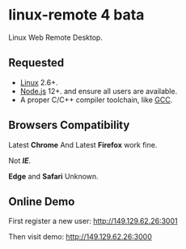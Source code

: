 # linux-remote 4 bata
<!-- A Webside Remote Desktop of Linux. -->
Linux Web Remote Desktop.
## Requested
- [Linux](https://github.com/torvalds/linux) 2.6+.
- [Node.js](https://nodejs.org) 12+. and ensure all users are available.
- A proper C/C++ compiler toolchain, like [GCC](https://gcc.gnu.org/).
## Browsers Compatibility
Latest **Chrome** And Latest **Firefox** work fine.

Not ___IE___.

**Edge** and **Safari** Unknown.

## Online Demo
First register a new user: 
http://149.129.62.26:3001

Then visit demo:
http://149.129.62.26:3000
